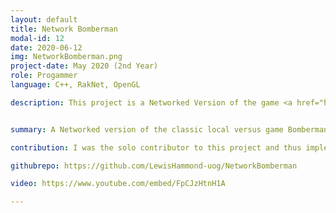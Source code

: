 ```yaml
---
layout: default
title: Network Bomberman
modal-id: 12
date: 2020-06-12
img: NetworkBomberman.png
project-date: May 2020 (2nd Year)
role: Progammer
language: C++, RakNet, OpenGL

description: This project is a Networked Version of the game <a href="https://www.youtube.com/watch?v=l-HvJ07lIko">bomberman</a> and was created using OpenGL for rendering and <a href="http://www.jenkinssoftware.com/">Raknet</a> was used for the networking stack. The project uses a authoritative server a dumb client architecture where clients connect and send packets to the server which processes the events in the game world. Up to 6 players can connect to a server and the server owner can set a number of perameters, such as max player and wait timers, as well as the level rotation. Game levels are downloaded from the Server and then are played by the clients. Once a match is completed the clients are prompted to either disconnect or play again.<br><br> The project includes an interpolation technique as recomended in the <a href="http://www.jenkinssoftware.com/raknet/manual/programmingtips.html">RakNet documentation</a>.  This system writes positions that it receives from the server, which dictates the current game state, and interpolates between the time that those messages were sent and the current time to provide the position to the client. This means that if we miss a packet or receive a packet late, we lerp towards a more updated position rather than teleporting. This also means that we don’t need to send a position every frame because we use both time and the position.<br>Dead reckoning is used in addition to this, as inputs from the client are only sent to the server when they change so that if inputs are received late the player simply keeps remaining direction of travel.


summary: A Networked version of the classic local versus game Bomberman

contribution: I was the solo contributor to this project and thus implememented all of the gameplay and networking code<br>Features Implemented:<ul><li>Player Movement</li><li>Server and Client Connection processing</li><li>Server and Client Gameplay Packet Processing</li><li>Level loading from file</li><li>Level download over network</li><li>Server Settings GUI (DearIMGui)</li><li>Bomb Placement and Explosion over network</li><li>Wall Destruction (Destructable and Non-Destructable Walls)</li><li>Wall Destruction Over Network</li></ul>

githubrepo: https://github.com/LewisHammond-uog/NetworkBomberman

video: https://www.youtube.com/embed/FpCJzHtnH1A

---
```

